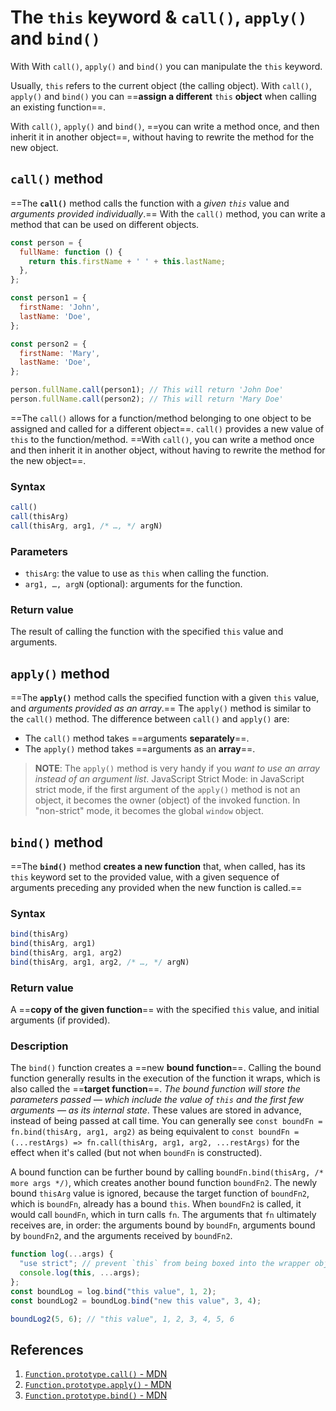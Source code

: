 # The `this` keyword & `call()`, `apply()` and `bind()`

With With ```call()```, ```apply()``` and ```bind()``` you can manipulate the ```this``` keyword.

Usually, `this` refers to the current object (the calling object). With ```call()```, ```apply()``` and ```bind()``` you can ==**assign a different** `this` **object** when calling an existing function==. 

With ```call()```, ```apply()``` and ```bind()```, ==you can write a method once, and then inherit it in another object==, without having to rewrite the method for the new object.

## ```call()``` method

==The **`call()`** method calls the function with a _given `this`_ value and _arguments provided individually_.== With the ```call()``` method, you can write a method that can be used on different objects.

```js
const person = {
  fullName: function () {
    return this.firstName + ' ' + this.lastName;
  },
};

const person1 = {
  firstName: 'John',
  lastName: 'Doe',
};

const person2 = {
  firstName: 'Mary',
  lastName: 'Doe',
};

person.fullName.call(person1); // This will return 'John Doe'
person.fullName.call(person2); // This will return 'Mary Doe'
```

==The `call()` allows for a function/method belonging to one object to be assigned and called for a different object==. `call()` provides a new value of `this` to the function/method. ==With `call()`, you can write a method once and then inherit it in another object, without having to rewrite the method for the new object==.

### Syntax

```javascript
call()
call(thisArg)
call(thisArg, arg1, /* …, */ argN)
```

### Parameters

- `thisArg`: the value to use as `this` when calling the function.
- `arg1, …, argN` (optional): arguments for the function.

### Return value

The result of calling the function with the specified `this` value and arguments.

## ```apply()``` method

==The **`apply()`** method calls the specified function with a given `this` value, and _arguments provided as an array_.== The ```apply()``` method is similar to the ```call()``` method. The difference between ```call()``` and ```apply()``` are:

- The ```call()``` method takes ==arguments **separately**==.
- The ```apply()``` method takes ==arguments as an **array**==.

> **NOTE**: The `apply()` method is very handy if you _want to use an array instead of an argument list_. JavaScript Strict Mode: in JavaScript strict mode, if the first argument of the ```apply()``` method is not an object, it becomes the owner (object) of the invoked function. In "non-strict" mode, it becomes the global `window` object.

## ```bind()``` method

==The **`bind()`** method **creates a new function** that, when called, has its `this` keyword set to the provided value, with a given sequence of arguments preceding any provided when the new function is called.==

### Syntax

```js
bind(thisArg)
bind(thisArg, arg1)
bind(thisArg, arg1, arg2)
bind(thisArg, arg1, arg2, /* …, */ argN)
```

### Return value

A ==**copy of the given function**== with the specified `this` value, and initial arguments (if provided).

### Description

The `bind()` function creates a ==new **bound function**==. Calling the bound function generally results in the execution of the function it wraps, which is also called the ==**target function**==. _The bound function will store the parameters passed — which include the value of `this` and the first few arguments — as its internal state_. These values are stored in advance, instead of being passed at call time. You can generally see `const boundFn = fn.bind(thisArg, arg1, arg2)` as being equivalent to `const boundFn = (...restArgs) => fn.call(thisArg, arg1, arg2, ...restArgs)` for the effect when it's called (but not when `boundFn` is constructed).

A bound function can be further bound by calling `boundFn.bind(thisArg, /* more args */)`, which creates another bound function `boundFn2`. The newly bound `thisArg` value is ignored, because the target function of `boundFn2`, which is `boundFn`, already has a bound `this`. When `boundFn2` is called, it would call `boundFn`, which in turn calls `fn`. The arguments that `fn` ultimately receives are, in order: the arguments bound by `boundFn`, arguments bound by `boundFn2`, and the arguments received by `boundFn2`.

```js
function log(...args) {
  "use strict"; // prevent `this` from being boxed into the wrapper object
  console.log(this, ...args);
};
const boundLog = log.bind("this value", 1, 2);
const boundLog2 = boundLog.bind("new this value", 3, 4);

boundLog2(5, 6); // "this value", 1, 2, 3, 4, 5, 6
```

## References

1. [`Function.prototype.call()` - MDN](https://developer.mozilla.org/en-US/docs/Web/JavaScript/Reference/Global_Objects/Function/call)
2. [`Function.prototype.apply()` - MDN](https://developer.mozilla.org/en-US/docs/Web/JavaScript/Reference/Global_Objects/Function/apply)
3. [`Function.prototype.bind()` - MDN](https://developer.mozilla.org/en-US/docs/Web/JavaScript/Reference/Global_Objects/Function/bind)
